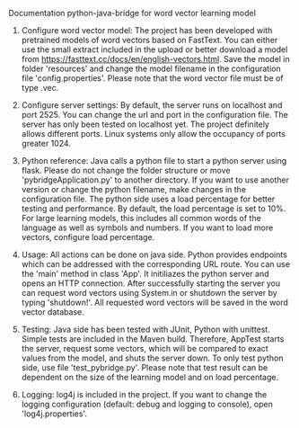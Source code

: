 Documentation python-java-bridge for word vector learning model

1. Configure word vector model:
	The project has been developed with pretrained models of word vectors based on FastText.
	You can either use the small extract included in the upload or better download a model from https://fasttext.cc/docs/en/english-vectors.html.
	Save the model in folder 'resources' and change the model filename in the configuration file 'config.properties'.
	Please note that the word vector file must be of type .vec.

2. Configure server settings:
	By default, the server runs on localhost and port 2525.
	You can change the url and port in the configuration file.
	The server has only been tested on localhost yet. The project definitely allows different ports.
	Linux systems only allow the occupancy of ports greater 1024.

3. Python reference:
	Java calls a python file to start a python server using flask.
	Please do not change the folder structure or move 'pybridgeApplication.py' to another directory.
	If you want to use another version or change the python filename, make changes in the configuration file.
	The python side uses a load percentage for better testing and performance.
	By default, the load percentage is set to 10%. For large learning models, this includes all common words of the language as well as symbols and numbers.
	If you want to load more vectors, configure load percentage.

4. Usage:
	All actions can be done on java side. Python provides endpoints which can be addressed with the corresponding URL route.
	You can use the 'main' method in class 'App'.
	It initiliazes the python server and opens an HTTP connection.
	After successfully starting the server you can request word vectors using System.in or shutdown the server by typing 'shutdown!'.
	All requested word vectors will be saved in the word vector database.

5. Testing:
	Java side has been tested with JUnit, Python with unittest.
	Simple tests are included in the Maven build.
	Therefore, AppTest starts the server, request some vectors, which will be compared to exact values from the model, and shuts the server down.
	To only test python side, use file 'test_pybridge.py'.
	Please note that test result can be dependent on the size of the learning model and on load percentage.

6. Logging:
	log4j is included in the project.
	If you want to change the logging configuration (default: debug and logging to console), open 'log4j.properties'.
